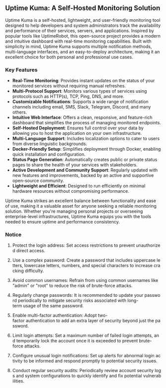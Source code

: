 ## Uptime Kuma: A Self-Hosted Monitoring Solution

Uptime Kuma is a self-hosted, lightweight, and user-friendly monitoring tool designed to help developers and system administrators track the availability and performance of their services, servers, and applications. Inspired by popular tools like UptimeRobot, this open-source project provides a modern and intuitive dashboard with real-time monitoring capabilities. Built with simplicity in mind, Uptime Kuma supports multiple notification methods, multi-language interfaces, and an easy-to-deploy architecture, making it an excellent choice for both personal and professional use cases.

### Key Features

- **Real-Time Monitoring**: Provides instant updates on the status of your monitored services without requiring manual refreshes.
- **Multi-Protocol Support**: Monitors various types of services using protocols such as HTTP(s), TCP, Ping, DNS, and more.
- **Customizable Notifications**: Supports a wide range of notification channels including email, SMS, Slack, Telegram, Discord, and many others.
- **Intuitive Web Interface**: Offers a clean, responsive, and feature-rich dashboard that simplifies the process of managing monitored endpoints.
- **Self-Hosted Deployment**: Ensures full control over your data by allowing you to host the application on your own infrastructure.
- **Multi-Language Support**: Includes localization options to cater to users from diverse linguistic backgrounds.
- **Docker-Friendly Setup**: Simplifies deployment through Docker, enabling quick installation and configuration.
- **Status Page Generation**: Automatically creates public or private status pages to share the health of your services with stakeholders.
- **Active Development and Community Support**: Regularly updated with new features and improvements, backed by an active and supportive open-source community.
- **Lightweight and Efficient**: Designed to run efficiently on minimal hardware resources without compromising performance.

Uptime Kuma strikes an excellent balance between functionality and ease of use, making it a valuable asset for anyone seeking a reliable monitoring solution. Whether you're managing personal projects or overseeing enterprise-level infrastructures, Uptime Kuma equips you with the tools needed to ensure uptime and performance consistency.

### Notice

1.  Protect the login address: Set access restrictions to prevent unauthorized direct access.
    
2.  Use a complex password: Create a password that includes uppercase letters, lowercase letters, numbers, and special characters to increase cracking difficulty.
    
3.  Avoid common usernames: Refrain from using common usernames like "admin" or "root" to reduce the risk of brute-force attacks.
    
4.  Regularly change passwords: It is recommended to update your password periodically to mitigate security risks associated with long-term usage of the same password.
    
5.  Enable multi-factor authentication: Adopt two-factor authentication to add an extra layer of security beyond just the password.
    
6.  Limit login attempts: Set a maximum number of failed login attempts, and temporarily lock the account once it is exceeded to prevent brute-force attacks.
    
7.  Configure unusual login notifications: Set up alerts for abnormal login activity to be informed and respond promptly to potential security issues.
    
8.  Conduct regular security audits: Periodically review account security logs and system configurations to quickly identify and fix potential vulnerabilities.
        